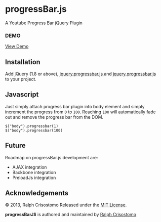 # progressBar.js


A Youtube Progress Bar jQuery Plugin

### DEMO
[View Demo](http://demo.ralphcrisostomo.net/progressBarJS/)

## Installation

Add jQuery (1.8 or above), [jquery.progressbar.js ](https://raw.github.com/ralphcrisostomo/progressBarJS/master/build/javascripts/jquery.progressbar.js) and [jquery.progressbar.js](https://raw.github.com/ralphcrisostomo/progressBarJS/master/build/stylesheets/jquery.progressbar.css) to your project.



## Javascript

Just simply attach progress bar plugin into body element and simply increment the progress from `0` to `100`. 
Reaching `100` will automatically fade out and remove the progress bar from the DOM.	 

	$("body").progressbar(1)
	$("body").progressbar(100)
	
## Future

Roadmap on progressBar.js development are:

- AJAX integration
- Backbone integration
- PreloadJs integration

## Acknowledgements

© 2013, Ralph Crisostomo Released under the [MIT License](License.md).

**progressBarJS** is authored and maintained by [Ralph Crisostomo][rrec]

[rrec]: http://ralphcrisostomo.net
